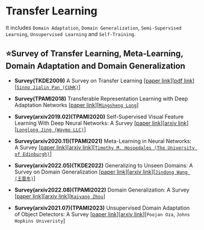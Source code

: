 # Transfer Learning

It includes `Domain Adaptation`, `Domain Generalization`, `Semi-Supervised Learning`, `Unsupervised Learning` and `Self-Training`.

## ⭐Survey of Transfer Learning, Meta-Learning, Domain Adaptation and Domain Generalization

* **Survey(TKDE2009)** A Survey on Transfer Learning [[paper link](https://ieeexplore.ieee.org/abstract/document/5288526)][[pdf link](https://cse.hkust.edu.hk/~qyang/Docs/2009/tkde_transfer_learning.pdf)][[`Sinno Jialin Pan (CUHK)`](http://www.cse.cuhk.edu.hk/~sinnopan/)]

* **Survey(TPAMI2018)** Transferable Representation Learning with Deep Adaptation Networks [[paper link](https://ieeexplore.ieee.org/abstract/document/8454781)][[`Mingsheng Long`](http://ise.thss.tsinghua.edu.cn/~mlong/)]

* **Survey(arxiv2019.02)(TPAMI2020)** Self-Supervised Visual Feature Learning With Deep Neural Networks: A Survey [[paper link](https://ieeexplore.ieee.org/abstract/document/9086055)][[arxiv link](https://arxiv.org/abs/1902.06162)][[`Longlong Jing (Waymo LLC)`](https://longlong-jing.github.io/)]

* **Survey(arxiv2020.11)(TPAMI2021)** Meta-Learning in Neural Networks: A Survey [[paper link](https://ieeexplore.ieee.org/abstract/document/9428530)][[arxiv link](https://arxiv.org/abs/2004.05439)][[`Timothy M. Hospedales (The University of Edinburgh)`](https://homepages.inf.ed.ac.uk/thospeda/)]

* **Survey(arxiv2022.05)(TKDE2022)** Generalizing to Unseen Domains: A Survey on Domain Generalization [[paper link](https://ieeexplore.ieee.org/abstract/document/9782500)][[arxiv link](https://arxiv.org/abs/2103.03097)][[`Jindong Wang (王晋东)`](https://jd92.wang/)]

* **Survey(arxiv2022.08)(TPAMI2022)** Domain Generalization: A Survey [[paper link](https://ieeexplore.ieee.org/abstract/document/9847099/)][[arxiv link](https://arxiv.org/abs/2103.02503)][[`Kaiyang Zhou`](https://kaiyangzhou.github.io/)]

* **Survey(arxiv2021.07)(TPAMI2023)** Unsupervised Domain Adaptation of Object Detectors: A Survey [[paper link](https://ieeexplore.ieee.org/abstract/document/10075484)][[arxiv link](https://arxiv.org/abs/2105.13502)][`Poojan Oza`, `Johns Hopkins Univeristy`]
